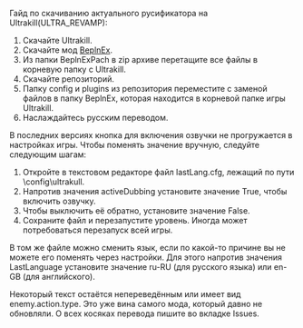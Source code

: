 Гайд по скачиванию актуального русификатора на Ultrakill(ULTRA_REVAMP):
1. Скачайте Ultrakill.
2. Скачайте мод [BeplnEx](https://thunderstore.io/c/ultrakill/p/BepInEx/BepInExPack).
3. Из папки BeplnExPach в zip архиве перетащите все файлы в корневую папку с Ultrakill.
4. Скачайте репозиторий.
5. Папку config и plugins из репозитория переместите с заменой файлов в папку BeplnEx, которая находится в корневой папке игры Ultrakill.
6. Наслаждайтесь русским переводом.

В последних версиях кнопка для включения озвучки не прогружается в настройках игры. Чтобы поменять значение вручную, следуйте следующим шагам:
1. Откройте в текстовом редакторе файл lastLang.cfg, лежащий по пути \config\ultrakull.
2. Напротив значения activeDubbing установите значение True, чтобы включить озвучку.
3. Чтобы выключить её обратно, установите значение False.
4. Сохраните файл и перезапустите уровень. Иногда может потребоваться перезапуск всей игры.

В том же файле можно сменить язык, если по какой-то причине вы не можете его поменять через настройки.
Для этого напротив значения LastLanguage установите значение ru-RU (для русского языка) или en-GB (для английского).

Некоторый текст остаётся непереведённым или имеет вид enemy.action.type. Это уже вина самого мода, который давно не обновляли.
О всех косяках перевода пишите во вкладке Issues.